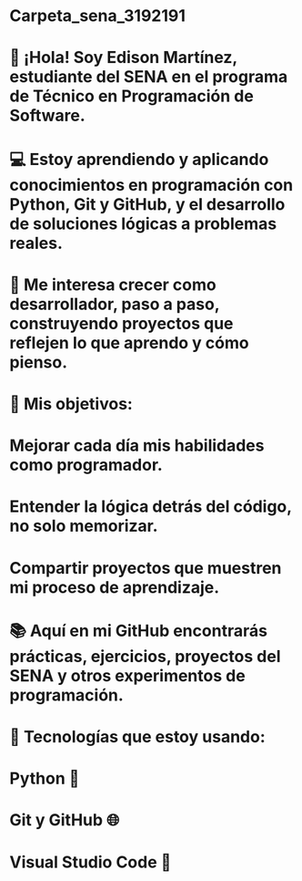 # Carpeta_sena_3192191
# 👋 ¡Hola! Soy Edison Martínez, estudiante del SENA en el programa de Técnico en Programación de Software.

# 💻 Estoy aprendiendo y aplicando conocimientos en programación con Python, Git y GitHub, y el desarrollo de soluciones lógicas a problemas reales.

# 🚀 Me interesa crecer como desarrollador, paso a paso, construyendo proyectos que reflejen lo que aprendo y cómo pienso.

# 🎯 Mis objetivos:

# Mejorar cada día mis habilidades como programador.

# Entender la lógica detrás del código, no solo memorizar.

# Compartir proyectos que muestren mi proceso de aprendizaje.

# 📚 Aquí en mi GitHub encontrarás prácticas, ejercicios, proyectos del SENA y otros experimentos de programación.

# 🔧 Tecnologías que estoy usando:

# Python 🐍  

# Git y GitHub 🌐

# Visual Studio Code 🧠